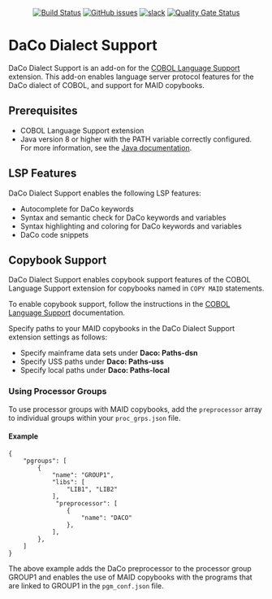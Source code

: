 <div id="header" align="center">

[![Build Status](https://ci.eclipse.org/che4z/buildStatus/icon?job=LSP+for+COBOL%2Fdevelopment)](https://ci.eclipse.org/che4z/job/LSP%20for%20COBOL/job/development/)
[![GitHub issues](https://img.shields.io/github/issues-raw/eclipse/che-che4z-lsp-for-cobol)](https://github.com/eclipse/che-che4z-lsp-for-cobol/issues)
[![slack](https://img.shields.io/badge/chat-on%20Slack-blue)](https://communityinviter.com/apps/che4z/code4z)
[![Quality Gate Status](https://sonarcloud.io/api/project_badges/measure?project=eclipse_che-che4z-lsp-for-cobol&metric=alert_status)](https://sonarcloud.io/dashboard?id=eclipse_che-che4z-lsp-for-cobol)

</div>

# DaCo Dialect Support

DaCo Dialect Support is an add-on for the [COBOL Language Support](https://marketplace.visualstudio.com/items?itemName=broadcomMFD.cobol-language-support) extension. This add-on enables language server protocol features for the DaCo dialect of COBOL, and support for MAID copybooks.

## Prerequisites

- COBOL Language Support extension
- Java version 8 or higher with the PATH variable correctly configured. For more information, see the [Java documentation](https://www.java.com/en/download/help/path.html).

## LSP Features

DaCo Dialect Support enables the following LSP features:
- Autocomplete for DaCo keywords
- Syntax and semantic check for DaCo keywords and variables
- Syntax highlighting and coloring for DaCo keywords and variables
- DaCo code snippets

## Copybook Support

DaCo Dialect Support enables copybook support features of the COBOL Language Support extension for copybooks named in `COPY MAID` statements. 

To enable copybook support, follow the instructions in the [COBOL Language Support](https://marketplace.visualstudio.com/items?itemName=broadcomMFD.cobol-language-support) documentation. 

Specify paths to your MAID copybooks in the DaCo Dialect Support extension settings as follows:
* Specify mainframe data sets under **Daco: Paths-dsn**
* Specify USS paths under **Daco: Paths-uss**
* Specify local paths under **Daco: Paths-local**

### Using Processor Groups

To use processor groups with MAID copybooks, add the `preprocessor` array to individual groups within your `proc_grps.json` file. 

#### Example
```
{
    "pgroups": [
        {
            "name": "GROUP1",
            "libs": [
                "LIB1", "LIB2"
            ],
             "preprocessor": [
                {
                    "name": "DACO"
                },
            ],
        },
    ]
}
```

The above example adds the DaCo preprocessor to the processor group GROUP1 and enables the use of MAID copybooks with the programs that are linked to GROUP1 in the `pgm_conf.json` file.
